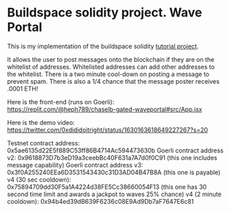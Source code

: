 # Buildspace solidity project. Wave Portal

This is my implementation of the buildspace solidity [tutorial project](https://buildspace.so/p/build-solidity-web3-app).

It allows the user to post messages onto the blockchain if they are on the whitelist of addresses. Whitelisted addresses can add other addresses to the whitelist. There is a two minute cool-down on posting a message to prevent spam. There is also a 1/4 chance that the message poster receives .0001 ETH!

Here is the front-end (runs on Goerli): https://replit.com/@heph789/chaselb-gated-waveportal#src/App.jsx

Here is the demo video: https://twitter.com/0xdididoitright/status/1630163618649227267?s=20

Testnet contract address: 0x5ae6135d22E5f889C53ff86B4714Ac594473630b
Goerli contract address v2: 0x9618873D7b3eD19a3ceebBc40F631a7A7d0f0C91 (this one includes message capability)
Goerli contract address v3: 0x3f0A255240EEa6D3531543430c31D3AD04B47B8A (this one is payable)
v4 (30 sec cooldown): 0x75894709dd30F5a1A4224d38FE5Cc38660054F13 (this one has 30 second time limit and awards a jackpot to waves 25% chance)
v4 (2 minute cooldown): 0x94b4ed39dB639F6236c08E9Ad9Db7aF7647E6c81

